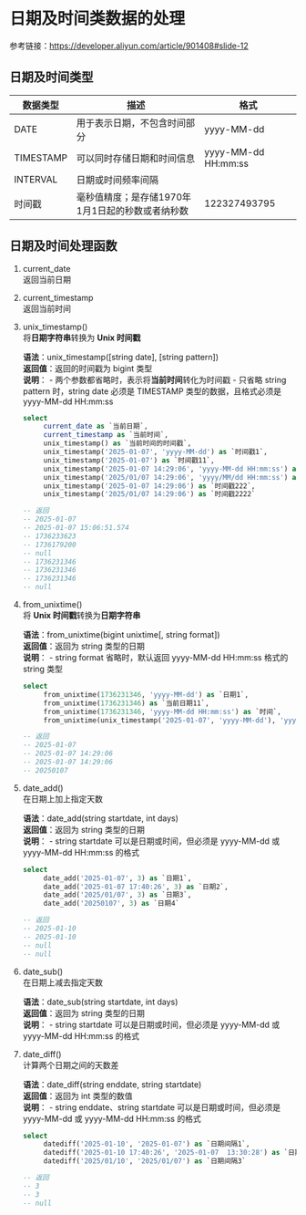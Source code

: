 # 日期及时间类数据的处理  

参考链接：https://developer.aliyun.com/article/901408#slide-12  

## 日期及时间类型  

|数据类型|描述|格式|
|---|---|---|
|DATE|用于表示日期，不包含时间部分|yyyy-MM-dd|
|TIMESTAMP|可以同时存储日期和时间信息|yyyy-MM-dd HH:mm:ss|
|INTERVAL|日期或时间频率间隔||
|时间戳|毫秒值精度；是存储1970年1月1日起的秒数或者纳秒数|122327493795|

## 日期及时间处理函数  

1. current_date  
   返回当前日期

2. current_timestamp  
   返回当前时间  

3. unix_timestamp()  
   将**日期字符串**转换为 **Unix 时间戳**  

   **语法**：unix_timestamp([string date], [string pattern])  
   **返回值**：返回的时间戳为 bigint 类型  
   **说明**：
       - 两个参数都省略时，表示将**当前时间**转化为时间戳
       - 只省略 string pattern 时，string date 必须是 TIMESTAMP 类型的数据，且格式必须是 yyyy-MM-dd HH:mm:ss  

   ```sql
   select
        current_date as `当前日期`,
        current_timestamp as `当前时间`,
        unix_timestamp() as `当前时间的时间戳`,
        unix_timestamp('2025-01-07', 'yyyy-MM-dd') as `时间戳1`,
        unix_timestamp('2025-01-07') as `时间戳11`,
        unix_timestamp('2025-01-07 14:29:06', 'yyyy-MM-dd HH:mm:ss') as `时间戳2`,
        unix_timestamp('2025/01/07 14:29:06', 'yyyy/MM/dd HH:mm:ss') as `时间戳22`,
        unix_timestamp('2025-01-07 14:29:06') as `时间戳222`,
        unix_timestamp('2025/01/07 14:29:06') as `时间戳2222`

   -- 返回
   -- 2025-01-07
   -- 2025-01-07 15:06:51.574
   -- 1736233623
   -- 1736179200
   -- null
   -- 1736231346
   -- 1736231346
   -- 1736231346
   -- null
   ```

4. from_unixtime()  
   将 **Unix 时间戳**转换为**日期字符串**  

   **语法**：from_unixtime(bigint unixtime[, string format])  
   **返回值**：返回为 string 类型的日期     
   **说明**： 
       - string format 省略时，默认返回 yyyy-MM-dd HH:mm:ss 格式的 string 类型  

   ```sql
   select
        from_unixtime(1736231346, 'yyyy-MM-dd') as `日期1`,
        from_unixtime(1736231346) as `当前日期11`,
        from_unixtime(1736231346, 'yyyy-MM-dd HH:mm:ss') as `时间`,
        from_unixtime(unix_timestamp('2025-01-07', 'yyyy-MM-dd'), 'yyyyMMdd') as `日期2`   -- 将 yyyy-MM-dd 格式转化为 yyyyMMdd

   -- 返回
   -- 2025-01-07
   -- 2025-01-07 14:29:06
   -- 2025-01-07 14:29:06
   -- 20250107
   ```

5. date_add()  
   在日期上加上指定天数  

   **语法**：date_add(string startdate, int days)  
   **返回值**：返回为 string 类型的日期     
   **说明**：
       - string startdate 可以是日期或时间，但必须是 yyyy-MM-dd 或 yyyy-MM-dd HH:mm:ss 的格式  

   ```sql
   select
        date_add('2025-01-07', 3) as `日期1`,
        date_add('2025-01-07 17:40:26', 3) as `日期2`,
        date_add('2025/01/07', 3) as `日期3`,
        date_add('20250107', 3) as `日期4`

   -- 返回
   -- 2025-01-10
   -- 2025-01-10
   -- null
   -- null
   ```

6. date_sub()  
   在日期上减去指定天数  

   **语法**：date_sub(string startdate, int days)  
   **返回值**：返回为 string 类型的日期     
   **说明**：
       - string startdate 可以是日期或时间，但必须是 yyyy-MM-dd 或 yyyy-MM-dd HH:mm:ss 的格式  

6. date_diff()  
   计算两个日期之间的天数差  

   **语法**：date_diff(string enddate, string startdate)  
   **返回值**：返回为 int 类型的数值     
   **说明**：
       - string enddate、string startdate 可以是日期或时间，但必须是 yyyy-MM-dd 或 yyyy-MM-dd HH:mm:ss 的格式  

   ```sql
   select
        datediff('2025-01-10', '2025-01-07') as `日期间隔1`,
        datediff('2025-01-10 17:40:26', '2025-01-07  13:30:28') as `日期间隔2`,
        datediff('2025/01/10', '2025/01/07') as `日期间隔3`

   -- 返回
   -- 3
   -- 3
   -- null
   ```
